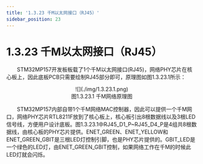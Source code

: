 ```yaml
---
title: '1.3.23 千M以太网接口（RJ45）'
sidebar_position: 23
---
```


# 1.3.23 千M以太网接口（RJ45）  

&emsp;&emsp;STM32MP157开发板板载了1个千M以太网接口(RJ45)，网络PHY芯片在核心板上，因此底板PCB只需要绘制RJ45部分即可，原理图如图1.3.23.1所示：

<center>
![](./img/1.3.23.1.png)<br/>
图1.3.23.1 千M网络原理图 
</center>


&emsp;&emsp;STM32MP157内部自带1个千M网络MAC控制器，因此可以提供一个千M网口，网络PHY芯片RTL8211F放到了核心板上，核心板引出8根数据线以及3根LED信号线，方便用户设计底板。图1.3.23.1中RJ45_D1_P~RJ45_D4_P是4组共8根数据线，由核心板的PHY芯片提供。ENET_GREEN、ENET_YELLOW和ENET_GREEN_GBIT是三根LED灯控制引脚，也是PHY芯片提供的。GBIT_LED是一个绿色的LED灯，由ENET_GREEN_GBIT控制，如果网络工作在千M的时候此LED灯就会闪烁。

















